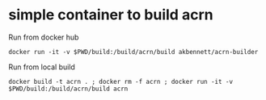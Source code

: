 # simple container to build acrn

Run from docker hub
```
docker run -it -v $PWD/build:/build/acrn/build akbennett/acrn-builder
```


Run from local build
```
docker build -t acrn . ; docker rm -f acrn ; docker run -it -v $PWD/build:/build/acrn/build acrn
```

